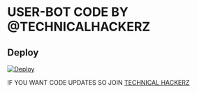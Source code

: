 # USER-BOT CODE BY @TECHNICALHACKERZ

## Deploy

[![Deploy](https://www.herokucdn.com/deploy/button.svg)](heroku.com/deploy?template=https://github.com/technicalhackerz/userbot)

IF YOU WANT CODE UPDATES SO JOIN [TECHNICAL HACKERZ](https://t.me/technicalhackerzchannel) 
